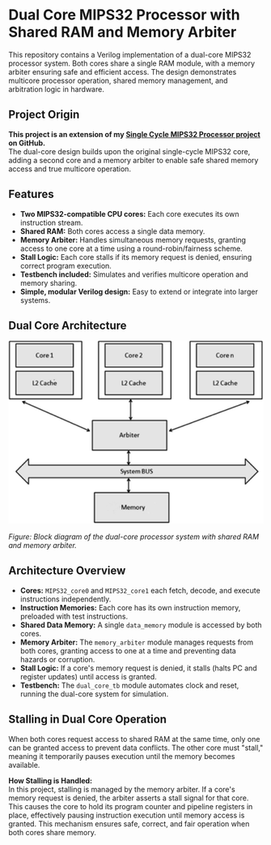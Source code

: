 # Dual Core MIPS32 Processor with Shared RAM and Memory Arbiter

This repository contains a Verilog implementation of a dual-core MIPS32 processor system. Both cores share a single RAM module, with a memory arbiter ensuring safe and efficient access. The design demonstrates multicore processor operation, shared memory management, and arbitration logic in hardware.


## Project Origin

**This project is an extension of my [Single Cycle MIPS32 Processor project](https://github.com/JayaKushal24/Dual-Core-MIPS32-Processor-with-Memory-Arbiter) on GitHub.**  
The dual-core design builds upon the original single-cycle MIPS32 core, adding a second core and a memory arbiter to enable safe shared memory access and true multicore operation.


## Features

- **Two MIPS32-compatible CPU cores:** Each core executes its own instruction stream.
- **Shared RAM:** Both cores access a single data memory.
- **Memory Arbiter:** Handles simultaneous memory requests, granting access to one core at a time using a round-robin/fairness scheme.
- **Stall Logic:** Each core stalls if its memory request is denied, ensuring correct program execution.
- **Testbench included:** Simulates and verifies multicore operation and memory sharing.
- **Simple, modular Verilog design:** Easy to extend or integrate into larger systems.


## Dual Core Architecture

![Dual Core MIPS32 Architecture](./Dual-core%20Architecture.png)

*Figure: Block diagram of the dual-core processor system with shared RAM and memory arbiter.*



## Architecture Overview


- **Cores:** `MIPS32_core0` and `MIPS32_core1` each fetch, decode, and execute instructions independently.
- **Instruction Memories:** Each core has its own instruction memory, preloaded with test instructions.
- **Shared Data Memory:** A single `data_memory` module is accessed by both cores.
- **Memory Arbiter:** The `memory_arbiter` module manages requests from both cores, granting access to one at a time and preventing data hazards or corruption.
- **Stall Logic:** If a core's memory request is denied, it stalls (halts PC and register updates) until access is granted.
- **Testbench:** The `dual_core_tb` module automates clock and reset, running the dual-core system for simulation.

## Stalling in Dual Core Operation

When both cores request access to shared RAM at the same time, only one can be granted access to prevent data conflicts. The other core must "stall," meaning it temporarily pauses execution until the memory becomes available.

**How Stalling is Handled:**  
In this project, stalling is managed by the memory arbiter. If a core's memory request is denied, the arbiter asserts a stall signal for that core. This causes the core to hold its program counter and pipeline registers in place, effectively pausing instruction execution until memory access is granted. This mechanism ensures safe, correct, and fair operation when both cores share memory.
